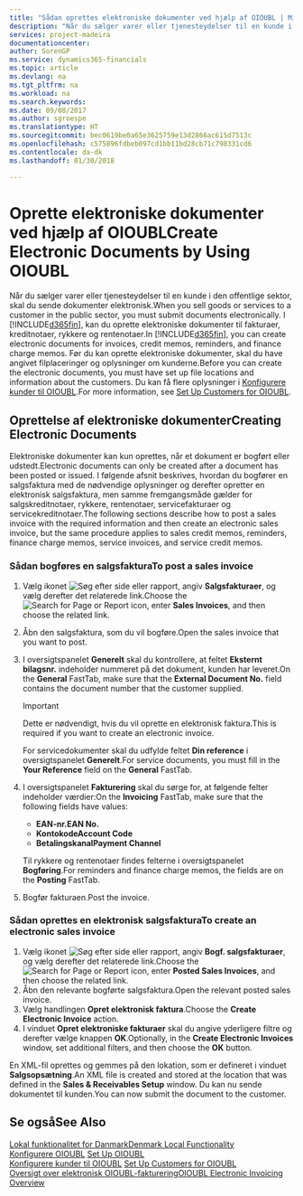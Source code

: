 ```yaml
---
title: "Sådan oprettes elektroniske dokumenter ved hjælp af OIOUBL | Microsoft Docs"
description: "Når du sælger varer eller tjenesteydelser til en kunde i den offentlige sektor, skal du sende dokumenter elektronisk."
services: project-madeira
documentationcenter: 
author: SorenGP
ms.service: dynamics365-financials
ms.topic: article
ms.devlang: na
ms.tgt_pltfrm: na
ms.workload: na
ms.search.keywords: 
ms.date: 09/08/2017
ms.author: sgroespe
ms.translationtype: HT
ms.sourcegitcommit: bec0619be0a65e3625759e13d2866ac615d7513c
ms.openlocfilehash: c575896fdbeb097cd1bb11bd28cb71c798331cd6
ms.contentlocale: da-dk
ms.lasthandoff: 01/30/2018

---
```

# <a name="create-electronic-documents-by-using-oioubl"></a><span data-ttu-id="e3cee-103">Oprette elektroniske dokumenter ved hjælp af OIOUBL</span><span class="sxs-lookup"><span data-stu-id="e3cee-103">Create Electronic Documents by Using OIOUBL</span></span>
<span data-ttu-id="e3cee-104">Når du sælger varer eller tjenesteydelser til en kunde i den offentlige sektor, skal du sende dokumenter elektronisk.</span><span class="sxs-lookup"><span data-stu-id="e3cee-104">When you sell goods or services to a customer in the public sector, you must submit documents electronically.</span></span> <span data-ttu-id="e3cee-105">I [!INCLUDE[d365fin](../../includes/d365fin_md.md)], kan du oprette elektroniske dokumenter til fakturaer, kreditnotaer, rykkere og rentenotaer.</span><span class="sxs-lookup"><span data-stu-id="e3cee-105">In [!INCLUDE[d365fin](../../includes/d365fin_md.md)], you can create electronic documents for invoices, credit memos, reminders, and finance charge memos.</span></span> <span data-ttu-id="e3cee-106">Før du kan oprette elektroniske dokumenter, skal du have angivet filplaceringer og oplysninger om kunderne.</span><span class="sxs-lookup"><span data-stu-id="e3cee-106">Before you can create the electronic documents, you must have set up file locations and information about the customers.</span></span> <span data-ttu-id="e3cee-107">Du kan få flere oplysninger i [Konfigurere kunder til OIOUBL](how-to-set-up-customers-for-oioubl.md).</span><span class="sxs-lookup"><span data-stu-id="e3cee-107">For more information, see [Set Up Customers for OIOUBL](how-to-set-up-customers-for-oioubl.md).</span></span>  

## <a name="creating-electronic-documents"></a><span data-ttu-id="e3cee-108">Oprettelse af elektroniske dokumenter</span><span class="sxs-lookup"><span data-stu-id="e3cee-108">Creating Electronic Documents</span></span>  
<span data-ttu-id="e3cee-109">Elektroniske dokumenter kan kun oprettes, når et dokument er bogført eller udstedt.</span><span class="sxs-lookup"><span data-stu-id="e3cee-109">Electronic documents can only be created after a document has been posted or issued.</span></span> <span data-ttu-id="e3cee-110">I følgende afsnit beskrives, hvordan du bogfører en salgsfaktura med de nødvendige oplysninger og derefter opretter en elektronisk salgsfaktura, men samme fremgangsmåde gælder for salgskreditnotaer, rykkere, rentenotaer, servicefakturaer og servicekreditnotaer.</span><span class="sxs-lookup"><span data-stu-id="e3cee-110">The following sections describe how to post a sales invoice with the required information and then create an electronic sales invoice, but the same procedure applies to sales credit memos, reminders, finance charge memos, service invoices, and service credit memos.</span></span>  

### <a name="to-post-a-sales-invoice"></a><span data-ttu-id="e3cee-111">Sådan bogføres en salgsfaktura</span><span class="sxs-lookup"><span data-stu-id="e3cee-111">To post a sales invoice</span></span>  

1.  <span data-ttu-id="e3cee-112">Vælg ikonet ![Søg efter side eller rapport](../../media/ui-search/search_small.png "Ikonet Søg efter side eller rapport"), angiv **Salgsfakturaer**, og vælg derefter det relaterede link.</span><span class="sxs-lookup"><span data-stu-id="e3cee-112">Choose the ![Search for Page or Report](../../media/ui-search/search_small.png "Search for Page or Report icon") icon, enter **Sales Invoices**, and then choose the related link.</span></span>  
2.  <span data-ttu-id="e3cee-113">Åbn den salgsfaktura, som du vil bogføre.</span><span class="sxs-lookup"><span data-stu-id="e3cee-113">Open the sales invoice that you want to post.</span></span>  
3.  <span data-ttu-id="e3cee-114">I oversigtspanelet **Generelt** skal du kontrollere, at feltet **Eksternt bilagsnr.** indeholder nummeret på det dokument, kunden har leveret.</span><span class="sxs-lookup"><span data-stu-id="e3cee-114">On the **General** FastTab, make sure that the **External Document No.** field contains the document number that the customer supplied.</span></span>  

    > [!IMPORTANT]  
    >  <span data-ttu-id="e3cee-115">Dette er nødvendigt, hvis du vil oprette en elektronisk faktura.</span><span class="sxs-lookup"><span data-stu-id="e3cee-115">This is required if you want to create an electronic invoice.</span></span>  

    <span data-ttu-id="e3cee-116">For servicedokumenter skal du udfylde feltet **Din reference** i oversigtspanelet **Generelt**.</span><span class="sxs-lookup"><span data-stu-id="e3cee-116">For service documents, you must fill in the **Your Reference** field on the **General** FastTab.</span></span>  

4.  <span data-ttu-id="e3cee-117">I oversigtspanelet **Fakturering** skal du sørge for, at følgende felter indeholder værdier:</span><span class="sxs-lookup"><span data-stu-id="e3cee-117">On the **Invoicing** FastTab, make sure that the following fields have values:</span></span>  

    -   <span data-ttu-id="e3cee-118">**EAN-nr.**</span><span class="sxs-lookup"><span data-stu-id="e3cee-118">**EAN No.**</span></span>  
    -   <span data-ttu-id="e3cee-119">**Kontokode**</span><span class="sxs-lookup"><span data-stu-id="e3cee-119">**Account Code**</span></span>  
    -   <span data-ttu-id="e3cee-120">**Betalingskanal**</span><span class="sxs-lookup"><span data-stu-id="e3cee-120">**Payment Channel**</span></span>  

    <span data-ttu-id="e3cee-121">Til rykkere og rentenotaer findes felterne i oversigtspanelet **Bogføring**.</span><span class="sxs-lookup"><span data-stu-id="e3cee-121">For reminders and finance charge memos, the fields are on the **Posting** FastTab.</span></span>  

5.  <span data-ttu-id="e3cee-122">Bogfør fakturaen.</span><span class="sxs-lookup"><span data-stu-id="e3cee-122">Post the invoice.</span></span>  

### <a name="to-create-an-electronic-sales-invoice"></a><span data-ttu-id="e3cee-123">Sådan oprettes en elektronisk salgsfaktura</span><span class="sxs-lookup"><span data-stu-id="e3cee-123">To create an electronic sales invoice</span></span>  

1.  <span data-ttu-id="e3cee-124">Vælg ikonet ![Søg efter side eller rapport](../../media/ui-search/search_small.png "Ikonet Søg efter side eller rapport"), angiv **Bogf. salgsfakturaer**, og vælg derefter det relaterede link.</span><span class="sxs-lookup"><span data-stu-id="e3cee-124">Choose the ![Search for Page or Report](../../media/ui-search/search_small.png "Search for Page or Report icon") icon, enter **Posted Sales Invoices**, and then choose the related link.</span></span>  
2.  <span data-ttu-id="e3cee-125">Åbn den relevante bogførte salgsfaktura.</span><span class="sxs-lookup"><span data-stu-id="e3cee-125">Open the relevant posted sales invoice.</span></span>  
3.  <span data-ttu-id="e3cee-126">Vælg handlingen **Opret elektronisk faktura**.</span><span class="sxs-lookup"><span data-stu-id="e3cee-126">Choose the **Create Electronic Invoice** action.</span></span>  
4.  <span data-ttu-id="e3cee-127">I vinduet **Opret elektroniske fakturaer** skal du angive yderligere filtre og derefter vælge knappen **OK**.</span><span class="sxs-lookup"><span data-stu-id="e3cee-127">Optionally, in the **Create Electronic Invoices** window, set additional filters, and then choose the **OK** button.</span></span>  

<span data-ttu-id="e3cee-128">En XML-fil oprettes og gemmes på den lokation, som er defineret i vinduet **Salgsopsætning**.</span><span class="sxs-lookup"><span data-stu-id="e3cee-128">An XML file is created and stored at the location that was defined in the **Sales & Receivables Setup** window.</span></span> <span data-ttu-id="e3cee-129">Du kan nu sende dokumentet til kunden.</span><span class="sxs-lookup"><span data-stu-id="e3cee-129">You can now submit the document to the customer.</span></span>  

## <a name="see-also"></a><span data-ttu-id="e3cee-130">Se også</span><span class="sxs-lookup"><span data-stu-id="e3cee-130">See Also</span></span>  
[<span data-ttu-id="e3cee-131">Lokal funktionalitet for Danmark</span><span class="sxs-lookup"><span data-stu-id="e3cee-131">Denmark Local Functionality</span></span>](denmark-local-functionality.md)  
 <span data-ttu-id="e3cee-132">[Konfigurere OIOUBL](how-to-set-up-oioubl.md) </span><span class="sxs-lookup"><span data-stu-id="e3cee-132">[Set Up OIOUBL](how-to-set-up-oioubl.md) </span></span>  
 <span data-ttu-id="e3cee-133">[Konfigurere kunder til OIOUBL](how-to-set-up-customers-for-oioubl.md) </span><span class="sxs-lookup"><span data-stu-id="e3cee-133">[Set Up Customers for OIOUBL](how-to-set-up-customers-for-oioubl.md) </span></span>  
 [<span data-ttu-id="e3cee-134">Oversigt over elektronisk OIOUBL-fakturering</span><span class="sxs-lookup"><span data-stu-id="e3cee-134">OIOUBL Electronic Invoicing Overview</span></span>](oioubl-electronic-invoicing-overview.md)

